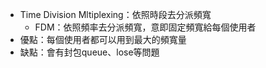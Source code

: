 * Time Division Mltiplexing：依照時段去分派頻寬
	* FDM：依照頻率去分派頻寬，意即固定頻寬給每個使用者
* 優點：每個使用者都可以用到最大的頻寬量
* 缺點：會有封包queue、lose等問題